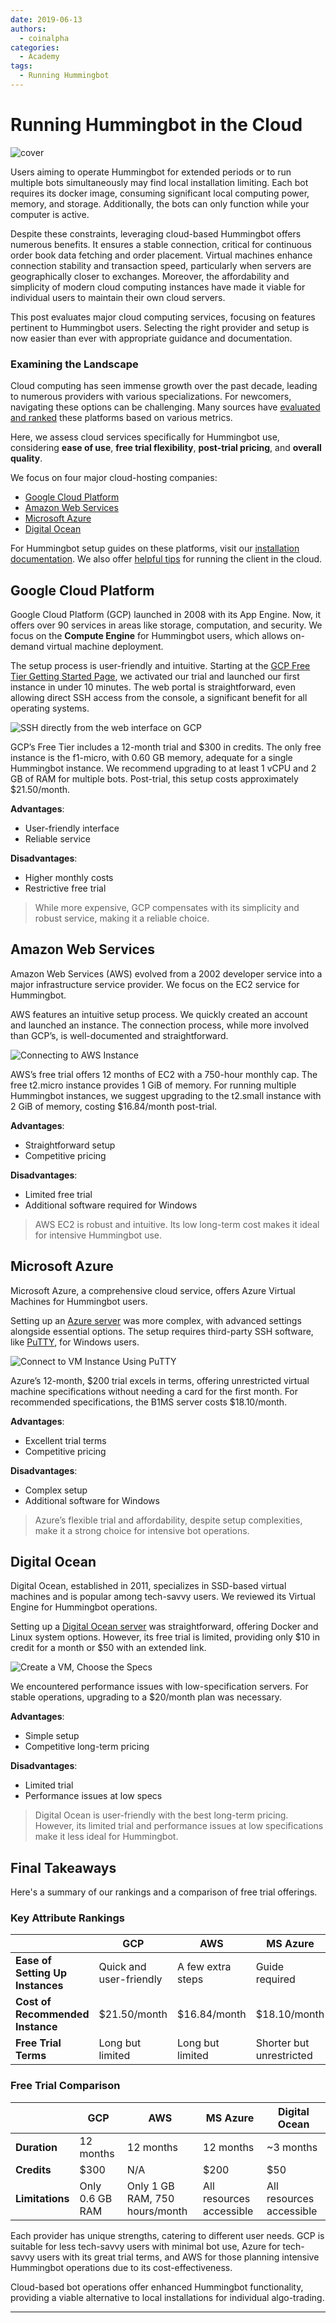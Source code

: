 ```yaml
---
date: 2019-06-13
authors:
  - coinalpha
categories:
  - Academy
tags:
  - Running Hummingbot
---
```


# Running Hummingbot in the Cloud

![cover](cover.webp)

Users aiming to operate Hummingbot for extended periods or to run multiple bots simultaneously may find local installation limiting. Each bot requires its docker image, consuming significant local computing power, memory, and storage. Additionally, the bots can only function while your computer is active.

Despite these constraints, leveraging cloud-based Hummingbot offers numerous benefits. It ensures a stable connection, critical for continuous order book data fetching and order placement. Virtual machines enhance connection stability and transaction speed, particularly when servers are geographically closer to exchanges. Moreover, the affordability and simplicity of modern cloud computing instances have made it viable for individual users to maintain their own cloud servers.

This post evaluates major cloud computing services, focusing on features pertinent to Hummingbot users. Selecting the right provider and setup is now easier than ever with appropriate guidance and documentation.

<!-- more -->

### Examining the Landscape

Cloud computing has seen immense growth over the past decade, leading to numerous providers with various specializations. For newcomers, navigating these options can be challenging. Many sources have [evaluated and ranked](https://www.zdnet.com/article/top-cloud-providers-2018-how-aws-microsoft-google-ibm-oracle-alibaba-stack-up/) these platforms based on various metrics.

Here, we assess cloud services specifically for Hummingbot use, considering **ease of use**, **free trial flexibility**, **post-trial pricing**, and **overall quality**.

We focus on four major cloud-hosting companies:

- [Google Cloud Platform](#google-cloud-platform)
- [Amazon Web Services](#amazon-web-services)
- [Microsoft Azure](#microsoft-azure)
- [Digital Ocean](#digital-ocean)

For Hummingbot setup guides on these platforms, visit our [installation documentation](../../../installation/index.md). We also offer [helpful tips](../../../installation/index.md#hummingbot-in-the-cloud) for running the client in the cloud.

## Google Cloud Platform

Google Cloud Platform (GCP) launched in 2008 with its App Engine. Now, it offers over 90 services in areas like storage, computation, and security. We focus on the **Compute Engine** for Hummingbot users, which allows on-demand virtual machine deployment.

The setup process is user-friendly and intuitive. Starting at the [GCP Free Tier Getting Started Page](https://cloud.google.com/free/), we activated our trial and launched our first instance in under 10 minutes. The web portal is straightforward, even allowing direct SSH access from the console, a significant benefit for all operating systems.

![SSH directly from the web interface on GCP](./gcp-ssh.png)

GCP’s Free Tier includes a 12-month trial and $300 in credits. The only free instance is the f1-micro, with 0.60 GB memory, adequate for a single Hummingbot instance. We recommend upgrading to at least 1 vCPU and 2 GB of RAM for multiple bots. Post-trial, this setup costs approximately $21.50/month.


**Advantages**:
- User-friendly interface
- Reliable service

**Disadvantages**:
- Higher monthly costs
- Restrictive free trial

> While more expensive, GCP compensates with its simplicity and robust service, making it a reliable choice.

## Amazon Web Services

Amazon Web Services (AWS) evolved from a 2002 developer service into a major infrastructure service provider. We focus on the EC2 service for Hummingbot.

AWS features an intuitive setup process. We quickly created an account and launched an instance. The connection process, while more involved than GCP’s, is well-documented and straightforward.

![Connecting to AWS Instance](./aws-ssh.png)

AWS’s free trial offers 12 months of EC2 with a 750-hour monthly cap. The free t2.micro instance provides 1 GiB of memory. For running multiple Hummingbot instances, we suggest upgrading to the t2.small instance with 2 GiB of memory, costing $16.84/month post-trial.


**Advantages**:
- Straightforward setup
- Competitive pricing

**Disadvantages**:
- Limited free trial
- Additional software required for Windows

> AWS EC2 is robust and intuitive. Its low long-term cost makes it ideal for intensive Hummingbot use.

## Microsoft Azure

Microsoft Azure, a comprehensive cloud service, offers Azure Virtual Machines for Hummingbot users.

Setting up an [Azure server](https://azure.microsoft.com/en-us/free/) was more complex, with advanced settings alongside essential options. The setup requires third-party SSH software, like [PuTTY](https://www.chiark.greenend.org.uk/~sgtatham/putty/latest.html), for Windows users.

![Connect to VM Instance Using PuTTY](./azure-ssh.png)

Azure’s 12-month, $200 trial excels in terms, offering unrestricted virtual machine specifications without needing a card for the first month. For recommended specifications, the B1MS server costs $18.10/month.


**Advantages**:
- Excellent trial terms
- Competitive pricing

**Disadvantages**:
- Complex setup
- Additional software for Windows

> Azure’s flexible trial and affordability, despite setup complexities, make it a strong choice for intensive bot operations.

## Digital Ocean

Digital Ocean, established in 2011, specializes in SSD-based virtual machines and is popular among tech-savvy users. We reviewed its Virtual Engine for Hummingbot operations.

Setting up a [Digital Ocean server](https://m.do.co/c/8e0adb75eb3f) was straightforward, offering Docker and Linux system options. However, its free trial is limited, providing only $10 in credit for a month or $50 with an extended link.

![Create a VM, Choose the Specs](./digitalocean_setup.png)

We encountered performance issues with low-specification servers. For stable operations, upgrading to a $20/month plan was necessary.


**Advantages**:
- Simple setup
- Competitive long-term pricing

**Disadvantages**:
- Limited trial
- Performance issues at low specs

> Digital Ocean is user-friendly with the best long-term pricing. However, its limited trial and performance issues at low specifications make it less ideal for Hummingbot.

## Final Takeaways

Here's a summary of our rankings and a comparison of free trial offerings.

### Key Attribute Rankings

| | GCP | AWS | MS Azure | Digital Ocean |
|---|---|---|---|---|
| **Ease of Setting Up Instances** | Quick and user-friendly | A few extra steps | Guide required | Straightforward |
| **Cost of Recommended Instance** | $21.50/month | $16.84/month | $18.10/month | $20.00/month |
| **Free Trial Terms** | Long but limited | Long but limited | Shorter but unrestricted | Shortest but flexible |

### Free Trial Comparison

| | GCP | AWS | MS Azure | Digital Ocean |
|---|---|---|---|---|
| **Duration** | 12 months | 12 months | 12 months | ~3 months |
| **Credits** | $300 | N/A | $200 | $50 |
| **Limitations** | Only 0.6 GB RAM | Only 1 GB RAM, 750 hours/month | All resources accessible | All resources accessible |

Each provider has unique strengths, catering to different user needs. GCP is suitable for less tech-savvy users with minimal bot use, Azure for tech-savvy users with its great trial terms, and AWS for those planning intensive Hummingbot operations due to its cost-effectiveness.

Cloud-based bot operations offer enhanced Hummingbot functionality, providing a viable alternative to local installations for individual algo-trading.

---
